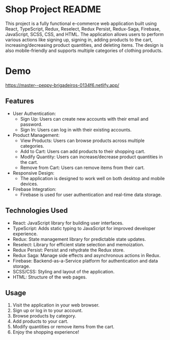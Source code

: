 # Shop Project README

This project is a fully functional e-commerce web application built using React, TypeScript, Redux, Reselect, Redux Persist, Redux-Saga, Firebase, JavaScript, SCSS, CSS, and HTML. The application allows users to perform various actions like signing up, signing in, adding products to the cart, increasing/decreasing product quantities, and deleting items. The design is also mobile-friendly and supports multiple categories of clothing products.

# Demo
https://master--peppy-brigadeiros-0134f6.netlify.app/

## Features

- User Authentication:
  - Sign Up: Users can create new accounts with their email and password.
  - Sign In: Users can log in with their existing accounts.
- Product Management:
  - View Products: Users can browse products across multiple categories.
  - Add to Cart: Users can add products to their shopping cart.
  - Modify Quantity: Users can increase/decrease product quantities in the cart.
  - Remove from Cart: Users can remove items from their cart.
- Responsive Design:
  - The application is designed to work well on both desktop and mobile devices.
- Firebase Integration:
  - Firebase is used for user authentication and real-time data storage.

## Technologies Used

- React: JavaScript library for building user interfaces.
- TypeScript: Adds static typing to JavaScript for improved developer experience.
- Redux: State management library for predictable state updates.
- Reselect: Library for efficient state selection and memoization.
- Redux Persist: Persist and rehydrate the Redux store.
- Redux Saga: Manage side effects and asynchronous actions in Redux.
- Firebase: Backend-as-a-Service platform for authentication and data storage.
- SCSS/CSS: Styling and layout of the application.
- HTML: Structure of the web pages.

## Usage

1. Visit the application in your web browser.
2. Sign up or log in to your account.
3. Browse products by category.
4. Add products to your cart.
5. Modify quantities or remove items from the cart.
6. Enjoy the shopping experience!

